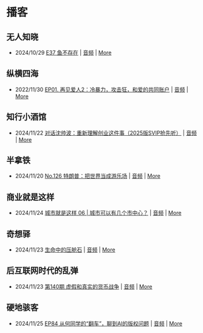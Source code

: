 # 播客

## 无人知晓
- 2024/10/29 [E37 鱼不存在](https://www.xiaoyuzhoufm.com/episode/6720836fbad346ebe6399017) | [音频](https://dts-api.xiaoyuzhoufm.com/track/611719d3cb0b82e1df0ad29e/6720836fbad346ebe6399017/media.xyzcdn.net/lu1L3ucT8gNS6cVyQe0K2Xfqu_ve.m4a) | [More](channels/%E6%97%A0%E4%BA%BA%E7%9F%A5%E6%99%93.md)

## 纵横四海
- 2022/11/30 [EP01. 再见爱人2：冷暴力，攻击狂，和爱的共同账户](https://www.ximalaya.com/sound/592716797) | [音频](https://aod.cos.tx.xmcdn.com/storages/26c6-audiofreehighqps/E9/4E/GKwRIUEHXOodAq7-QQHYdhCw-aacv2-48K.m4a) | [More](channels/%E7%BA%B5%E6%A8%AA%E5%9B%9B%E6%B5%B7.md)

## 知行小酒馆
- 2024/11/22 [对话沈帅波：重新理解创业这件事（2025版SVIP抢先听）](https://www.xiaoyuzhoufm.com/episode/674027988d1233fb0d298f2a) | [音频](https://dts-api.xiaoyuzhoufm.com/track/6013f9f58e2f7ee375cf4216/674027988d1233fb0d298f2a/media.xyzcdn.net/ljaaRR-TAsvQDI2shB0RpeTGc_4T.m4a) | [More](channels/%E7%9F%A5%E8%A1%8C%E5%B0%8F%E9%85%92%E9%A6%86.md)

## 半拿铁
- 2024/11/20 [No.126 特朗普：把世界当成游乐场](https://www.ximalaya.com/sound/776560595) | [音频](https://tk.wavpub.com/WPDL_hJmKNRccYTQtfaHuMWFbYHzQJaBfFSnxdQtRbPKNPDUWNvxSttMRkFYcyf-ca.m4a) | [More](channels/%E5%8D%8A%E6%8B%BF%E9%93%81.md)

## 商业就是这样
- 2024/11/24 [城市就是这样 06 | 城市可以有几个市中心？](https://www.ximalaya.com/sound/777803328) | [音频](https://aod.cos.tx.xmcdn.com/storages/b3e3-audiofreehighqps/3D/C9/GKwRIMALGNlXAN1K4QM0-Ddr.m4a) | [More](channels/%E5%95%86%E4%B8%9A%E5%B0%B1%E6%98%AF%E8%BF%99%E6%A0%B7.md)

## 奇想驿
- 2024/11/23 [生命中的压舱石](https://www.xiaoyuzhoufm.com/episode/67403d1d11045e78e5105c6f) | [音频](https://dts-api.xiaoyuzhoufm.com/track/6034daea97755b8fc9c66480/67403d1d11045e78e5105c6f/media.xyzcdn.net/lmERsWF4hFJGK9PjHGzOwQnbz-Ge.m4a) | [More](channels/%E5%A5%87%E6%83%B3%E9%A9%BF.md)

## 后互联网时代的乱弹
- 2024/11/23 [第140期 虚假和真实的货币战争](https://hosting.wavpub.cn/pie/ep140/) | [音频](https://tk.wavpub.com/WPDL_GFhpJsLZeqnCQbFTNsXqnpYCrHFDHwVevEjYENrNysVTAZXnkvXUfxKJHm-7c.mp3) | [More](channels/%E5%90%8E%E4%BA%92%E8%81%94%E7%BD%91%E6%97%B6%E4%BB%A3%E7%9A%84%E4%B9%B1%E5%BC%B9.md)

## 硬地骇客
- 2024/11/25 [EP84 从何同学的“翻车”，聊到AI的版权问题](https://www.xiaoyuzhoufm.com/episode/674454ff11045e78e5c8552e) | [音频](https://dts-api.xiaoyuzhoufm.com/track/640ee2438be5d40013fe4a87/674454ff11045e78e5c8552e/media.xyzcdn.net/lvLWp2jaQQoEzTLFc1nq8262qiRy.m4a) | [More](channels/%E7%A1%AC%E5%9C%B0%E9%AA%87%E5%AE%A2.md)

